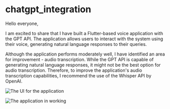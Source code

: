 # chatgpt_integration

Hello everyone,

I am excited to share that I have built a Flutter-based voice application with the GPT API. The application allows users to interact with the system using their voice, generating natural language responses to their queries.

Although the application performs moderately well, I have identified an area for improvement - audio transcription. While the GPT API is capable of generating natural language responses, it might not be the best option for audio transcription. Therefore, to improve the application's audio transcription capabilities, I recommend the use of the Whisper API by OpenAI. 


![The UI for the application](https://user-images.githubusercontent.com/30197476/221945510-32730f94-1c1b-4ba7-a4b7-3b9f4de0e130.jpeg=500x300)

![The application in working](https://user-images.githubusercontent.com/30197476/221945543-367f7c79-a524-4f21-ab73-0c1c76a6c580.jpeg)
